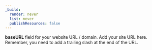 ```yaml
---
_build:
  render: never
  list: never
  publishResources: false
---
```


**baseURL** field for your website URL / domain. Add your site URL here. Remember, you need to add a trailing slash at the end of the URL.
